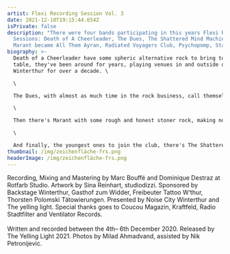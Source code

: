 ```yaml
---
artist: Flexi Recording Session Vol. 3
date: 2021-12-10T19:15:44.654Z
isPrivate: false
description: "There were four bands participating in this years Flexi Recording
  Sessions: Death of A Cheerleader, The Dues, The Shattered Mind Machine &
  Marant became All Them Ayran, Radiated Voyagers Club, Psychopomp, Starfucker"
biography: >-
  Death of a Cheerleader have some spheric alternative rock to bring to the
  table, they've been around for years, playing venues in and outside of
  Winterthur for over a decade. \

  \

  The Dues, with almost as much time in the rock business, call themselves «a heavy blues-rock trio from Winterthur». \

  \

  Then there's Marant with some rough and honest stoner rock, making noise since 2008. \

  \

  And finally, the youngest ones to join the club, there's The Shattered Mind Machine with their wild mix of garage, psychedelic and post punk. One night these musicians had to draw lots, the next day the newly founded bands were off rehearsing and on sunday, they were each offered a two hour slot to record a song no longer than three minutes. Sounds fun? I bet you it was.
thumbnail: /img/zeichenfläche-frs.png
headerImage: /img/zeichenfläche-frs.png
---
```

Recording, Mixing and Mastering by Marc Bouffé and Dominique Destraz at Rotfarb Studio. Artwork by Sina Reinhart, studiodizzi. Sponsored by Backstage Winterthur, Gasthof zum Widder,
Freibeuter Tattoo W‘thur, Thorsten Polomski Tätowierungen. Presented by Noise City Winterthur and The yelling light. Special thanks goes to Coucou Magazin, Kraftfeld,
Radio Stadtfilter and Ventilator Records. \
\
Written and recorded between the 4th– 6th December 2020. Released by The Yelling Light 2021.
Photos by Milad Ahmadvand, assisted by Nik Petronijevic.